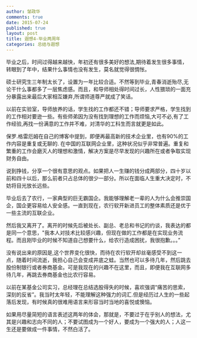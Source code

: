 ```yaml
---
author: 邹政华
comments: true
date: 2015-07-24
published: true 
layout: post
title: 遐想4-毕业两周年 
categories: 总结与遐想 
---
```


毕业之后，时间过得越来越快，年初还有很多美好的想法,期待着发生很多事情，转眼到了年中，结果什么事情也没有发生，莫名就觉得很惆怅。


硕士研究生三年制太长了，设置为一年比较合适。不然等到毕业,青春消逝殆尽,无论干什么事都多了一层焦虑感。而且，和导师相处得时间过长，人性猥琐的一面充分暴露出来最后大家相互嫌弃,所谓师道尊严就成了笑话。


以前在实验室，导师放养的话，学生找的工作都还不错；导师要求严格，学生找到的工作相对要逊一些。有些师弟因为没有找到理想的工作而烦恼,大可不必,有了工作经验,再找一份满意的工作并不难，对清华的工科生而言就更是如此。


保罗.格雷厄姆在自己的博客中提到，即便再最高新的技术企业里，也有90%的工作内容是重复或无聊的. 在中国的互联网企业里，这种状况似乎非常普遍。重复和繁重的工作会磨灭人的理想和激情，解决方案是尽早发现的兴趣所在或者争取实现财务自由。


说到挣钱，分享一个很有意思的观点。如果把人一生赚的钱分成两部分，四十岁以前和四十以后，那么前者只占总体的很少一部分。所以在面临人生重大决定时，不妨将目光放长远些。


毕业后去了农行，一家典型的巨无霸国企。我能够理解老一辈的人为什么会推崇国企，国企更容易给人安全感。一直到现在，农行软开新进员工的整体素质还是优于一些主流的互联企业。


然后我又离开了。离开的时候先后被处长、副总、老总和书记的约谈，我表达的都是同一个意思，"我本人对技术比较感兴趣，但现在做的工作都是在实现业务流程。而且刚毕业的时候不知道自己想要什么，给农行造成困扰，我很抱歉。。。”


没有说出来的原因是,这个世界变化很快，而待在农行软开却丝毫感受不到这一点，随着时间流逝，我担心自己会变成井底之蛙。当然也可以多待几年，然后跳去股份制银行或者券商基金。可是我现在的兴趣不在这里，而且，即便我在互联网多待几年，再跳去券商基金也比农行容易。



以前在某基金公司实习，总经理在总结选股得失的时候，喜欢强调“痛苦的思索，深刻的反省”。我当时太年轻，不能理解这种强力的词汇.但是经历过人生的一些起落后发现，有时候真的很难用语言来形容当时当地的喜悦或懊恼。



如果用尽量简短的语言表述这两年的体会，那就是，不要过于在乎别人的想法，尤其是兴趣和志向不同的人；不要试图成为一个好人，要成为一个强大的人；人这一生还是要做成一件事情，不然白活了。
